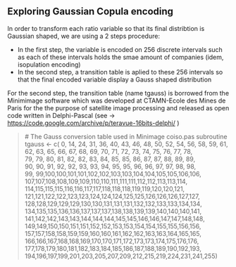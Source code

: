 ## Exploring Gaussian Copula encoding

In order to transform each ratio variable so that its final distribtion is Gaussian shaped, we are using a 2 steps procedure:
  - In the first step, the variable is encoded on 256 discrete intervals such as each of these intervals holds the smae amount of companies (idem, isopulation encoding)
  - In the second step, a transition table is aplied to these 256 intervals so that the final encoded variable display a Gauss shaped distribution

For the second step, the transition table (name tgauss) is borrowed from the Minimimage software which was developed at CTAMN-Ecole des Mines de Paris for the the purpose of satellite image processing and released as open code written in Delphi-Pascal (see -> https://code.google.com/archive/p/teravue-16bits-delphi/ )

> \# The Gauss conversion table used in Minimage coiso.pas subroutine<br>
> tgauss <- c(  0, 14, 24, 31, 36, 40, 43, 46, 48, 50, 52, 54, 56, 58, 59, 61,<br>
        62, 63, 65, 66, 67, 68, 69, 70, 71, 72, 73, 74, 75, 76, 77, 78,<br>
        79, 79, 80, 81, 82, 82, 83, 84, 85, 85, 86, 87, 87, 88, 89, 89,<br>
        90, 90, 91, 92, 92, 93, 93, 94, 95, 95, 96, 96, 97, 97, 98, 98,<br>
        99, 99,100,100,101,101,102,102,103,103,104,104,105,105,106,106,<br>
       107,107,108,108,109,109,110,110,111,111,111,112,112,113,113,114,<br>
       114,115,115,115,116,116,117,117,118,118,118,119,119,120,120,121,<br>
       121,121,122,122,123,123,124,124,124,125,125,126,126,126,127,127,<br>
       128,128,129,129,129,130,130,131,131,131,132,132,133,133,134,134,<br>
       134,135,135,136,136,137,137,137,138,138,139,139,140,140,140,141,<br>
       141,142,142,143,143,144,144,144,145,145,146,146,147,147,148,148,<br>
       149,149,150,150,151,151,152,152,153,153,154,154,155,155,156,156,<br>
       157,157,158,158,159,159,160,160,161,162,162,163,163,164,165,165,<br>
       166,166,167,168,168,169,170,170,171,172,173,173,174,175,176,176,<br>
       177,178,179,180,181,182,183,184,185,186,187,188,189,190,192,193,<br>
       194,196,197,199,201,203,205,207,209,212,215,219,224,231,241,255)<br>




